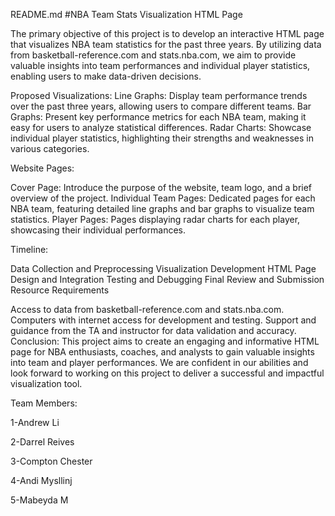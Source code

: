 README.md
#NBA Team Stats Visualization HTML Page

The primary objective of this project is to develop an interactive HTML page that visualizes NBA team statistics for the past three years. By utilizing data from basketball-reference.com and stats.nba.com, we aim to provide valuable insights into team performances and individual player statistics, enabling users to make data-driven decisions.

Proposed Visualizations: Line Graphs: Display team performance trends over the past three years, allowing users to compare different teams. Bar Graphs: Present key performance metrics for each NBA team, making it easy for users to analyze statistical differences. Radar Charts: Showcase individual player statistics, highlighting their strengths and weaknesses in various categories.

Website Pages:

Cover Page: Introduce the purpose of the website, team logo, and a brief overview of the project. Individual Team Pages: Dedicated pages for each NBA team, featuring detailed line graphs and bar graphs to visualize team statistics. Player Pages: Pages displaying radar charts for each player, showcasing their individual performances.

Timeline:

Data Collection and Preprocessing Visualization Development HTML Page Design and Integration Testing and Debugging Final Review and Submission Resource Requirements

Access to data from basketball-reference.com and stats.nba.com. Computers with internet access for development and testing. Support and guidance from the TA and instructor for data validation and accuracy. Conclusion: This project aims to create an engaging and informative HTML page for NBA enthusiasts, coaches, and analysts to gain valuable insights into team and player performances. We are confident in our abilities and look forward to working on this project to deliver a successful and impactful visualization tool.

Team Members:

1-Andrew Li

2-Darrel Reives

3-Compton Chester

4-Andi Mysllinj

5-Mabeyda M
